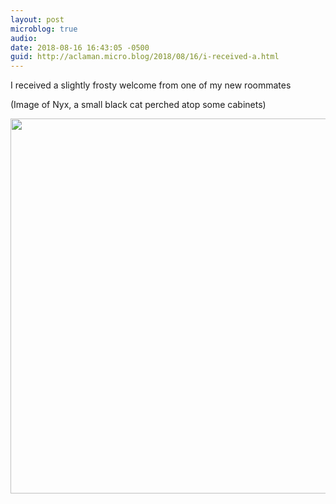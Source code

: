 ```yaml
---
layout: post
microblog: true
audio: 
date: 2018-08-16 16:43:05 -0500
guid: http://aclaman.micro.blog/2018/08/16/i-received-a.html
---
```

I received a slightly frosty welcome from one of my new roommates

(Image of Nyx, a small black cat perched atop some cabinets)

<img src="http://micro.alexclaman.com/uploads/2018/d956aa5d7a.jpg" width="600" height="600" />
